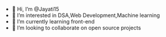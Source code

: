 - 👋 Hi, I’m @Jayati15
- 👀 I’m interested in DSA,Web Development,Machine learning
- 🌱 I’m currently learning front-end
- 💞️ I’m looking to collaborate on open source projects 

<!---
Jayati15/Jayati15 is a ✨ special ✨ repository because its `README.md` (this file) appears on your GitHub profile.
You can click the Preview link to take a look at your changes.
--->
